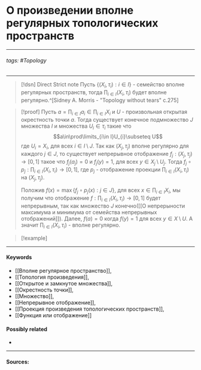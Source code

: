 # О произведении вполне регулярных топологических пространств
***
###### tags: #Topology  
***
>[!dsn] Direct Strict note
>Пусть $\{(X_{i},\tau_{i}):i\in I\}$ - семейство вполне регулярных пространств, тогда $\prod_{i\in I}(X_{i},\tau_{i})$ будет вполне регулярно.^[Sidney A. Morris - "Topology without tears" c.275]


>[!proof]
>Пусть $a=\prod_{i\in I}a_{i}\in\prod_{i\in I}X_{i}$ и $U$ - произвольная открытая окрестность точки $a$. Тогда существует конечное подмножество $J$ множества $I$ и множества $U_{i}\in\tau_{i}$ такие что
$$a\in\prod\limits_{i\in I}U_{i}\subseteq U$$
где $U_{i}=X_{i}$, для всех $i\in I\setminus J$. Так как $(X_{j},\tau_{j})$ вполне регулярно для каждого $j\in J$, то существует непрерывное отображение $f_{j}:(X_{j},\tau_{j})\to[0,1]$ такое что $f_{j}(a_{j})=0$ и $f_{j}(y)=1$, для всех $y\in X_{j}\setminus U_{j}$. Тогда $f_{j}\circ p_{j}:\prod_{i\in I}(X_{i},\tau_{i})\to[0,1]$, где $p_{j}$ - отображение проекции $\prod_{i\in I}(X_{i},\tau_{i})$ на $(X_{j},\tau_{j})$.
>
>Положив $f(x)=\max\{f_{j}\circ p_{j}(x):j\in J\}$, для всех $x\in\prod_{i\in I}X_{i}$, мы получим что отображение $f:\prod_{i\in I}(X_{i},\tau_{i})\to[0,1]$ будет непрерывным, так как множество $J$ конечно([[О непрерыности максимума и минимума от семейства непрерывных отображений]]). Далее, $f(a)=0$ когда $f(y)=1$ для всех $y\in X\setminus U$. А значит $\prod_{i\in I}(X_{i},\tau_{i})$ - вполне регулярно.

>[!example] 
>
***
#### Keywords
- [[Вполне регулярное пространство]],
- [[Топология произведения]],
- [[Открытое и замкнутое множества]],
- [[Окрестность точки]],
- [[Множество]],
- [[Непрерывное отображение]],
- [[Проекция произведения топологических пространств]],
- [[Функция или отображение]]
#### Possibly related
- 
***
#### Sources: